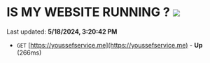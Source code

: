 # IS MY WEBSITE RUNNING ? [![](https://img.shields.io/static/v1?label=Sponsor&message=%E2%9D%A4&logo=GitHub&color=%23fe8e86)](https://github.com/sponsors/<username>)

Last updated: **5/18/2024, 3:20:42 PM**

- `GET` [https://youssefservice.me](https://youssefservice.me) - **Up** (266ms)
